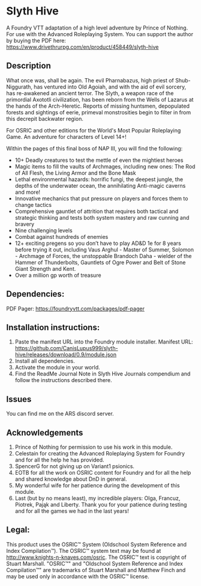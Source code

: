 # Slyth Hive
A Foundry VTT adaptation of a high level adventure by Prince of Nothing. For use with the Advanced Roleplaying System. You can support the author by buying the PDF here: https://www.drivethrurpg.com/en/product/458449/slyth-hive

## Description
What once was, shall be again. The evil Pharnabazus, high priest of Shub-Niggurath, has ventured into Old Agoiah, and with the aid of evil sorcery, has re-awakened an ancient terror. The Slyth, a weapon race of the primordial Axototli civilization, has been reborn from the Wells of Lazarus at the hands of the Arch-Heretic. Reports of missing huntsmen, depopulated forests and sightings of eerie, primeval monstrosities begin to filter in from this decrepit backwater region. 

For OSRIC and other editions for the World's Most Popular Roleplaying Game. An adventure for characters of Level 14+!

Within the pages of this final boss of NAP III, you will find the following:

* 10+ Deadly creatures to test the mettle of even the mightiest heroes
* Magic items to fill the vaults of Archmages, including new ones: The Rod of All Flesh, the Living Armor and the Bone Mask
* Lethal environmental hazards: horrific fungi, the deepest jungle, the depths of the underwater ocean, the annihilating Anti-magic caverns and more!
* Innovative mechanics that put pressure on players and forces them to change tactics
* Comprehensive gauntlet of attrition that requires both tactical and strategic thinking and tests both system mastery and raw cunning and bravery
* Nine challenging levels
* Combat against hundreds of enemies
* 12+ exciting pregens so you don’t have to play AD&D 1e for 8 years before trying it out, including Vaus Arghul - Master of Summer, Solomon - Archmage of Forces, the unstoppable Brandoch Daha - wielder of the Hammer of Thunderbolts, Gauntlets of Ogre Power and Belt of Stone Giant Strength and Kent.
* Over a million gp worth of treasure

## Dependencies:
PDF Pager: https://foundryvtt.com/packages/pdf-pager

## Installation instructions:
1. Paste the manifest URL into the Foundry module installer.
Manifest URL: https://github.com/CanisLupus999/slyth-hive/releases/download/0.9/module.json
2. Install all dependencies.
3. Activate the module in your world.
4. Find the ReadMe Journal Note in Slyth Hive Journals compendium and follow the instructions described there.

## Issues
You can find me on the ARS discord server.

## Acknowledgements
1. Prince of Nothing for permission to use his work in this module.
2. Celestain for creating the Advanced Roleplaying System for Foundry and for all the help he has provided.
3. SpencerG for not giving up on Variant1 psionics.
4. EOTB for all the work on OSRIC content for Foundry and for all the help and shared knowledge about DnD in general.
5. My wonderful wife for her patience during the development of this module.
6. Last (but by no means least), my incredible players: Olga, Francuz, Piotrek, Pająk and Liberty. Thank you for your patience during testing and for all the games we had in the last years!

## Legal:
This product uses the OSRIC™ System (Oldschool System Reference and Index Compilation™). The OSRIC™ system text may be found at http://www.knights-n-knaves.com/osric. The OSRIC™ text is copyright of Stuart Marshall. "OSRIC™" and "Oldschool System Reference and Index Compilation™" are trademarks of Stuart Marshall and Matthew Finch and may be used only in accordance with the OSRIC™ license.
